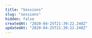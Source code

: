 ```yaml
---
title: "Sessions"
slug: "sessions"
hidden: false
createdAt: "2020-04-25T21:39:22.248Z"
updatedAt: "2020-04-25T21:39:22.248Z"
---
```

